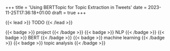+++
title = 'Using BERTTopic for Topic Extraction in Tweets'
date = 2023-11-25T17:36:18+01:00
draft = true
+++

{{< lead >}}
TODO
{{< /lead >}}


<div style="display:flex; gap:6px">
{{< badge >}} project {{< /badge >}}
{{< badge >}} NLP {{< /badge >}}
{{< badge >}} BERT {{< /badge >}}
{{< badge >}} machine learning {{< /badge >}}
{{< badge >}} topic analysis {{< /badge >}}
</div>
